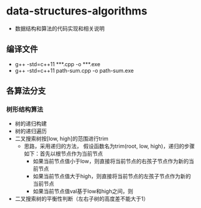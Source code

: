 # data-structures-algorithms
- 数据结构和算法的代码实现和相关说明

## 编译文件
- g++ -std=c++11  ***.cpp -o ***.exe
- g++ -std=c++11  path-sum.cpp -o path-sum.exe

## 各算法分支

### 树形结构算法
- 树的递归构建
- 树的递归遍历
- 二叉搜索树按[low, high]的范围进行trim
    - 思路，采用递归的方法， 假设函数名为trim(root, low, high)，递归的步骤如下：首先以根节点作为当前节点
        - 如果当前节点值小于low，则直接将当前节点的右孩子节点作为新的当前节点
        - 如果当前节点值大于high，则直接将当前节点的左孩子节点作为新的当前节点
        - 如果当前节点值val基于low和high之间，则
- 二叉搜索树的平衡性判断（左右子树的高度差不能大于1）